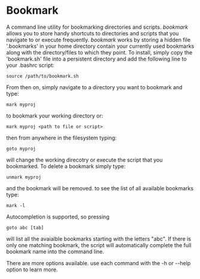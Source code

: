 Bookmark
========

A command line utility for bookmarking directories and scripts. *bookmark* allows you to store handy shortcuts to directories and scripts that you navigate to or execute frequently. *bookmark* works by storing
a hidden file '.bookmarks' in your home directory contain your currently used bookmarks along with the directory/files to which they point. To install, simply copy the 'bookmark.sh' file into a persistent directory and add the following line to your .bashrc script:
  
    source /path/to/bookmark.sh

From then on, simply navigate to a directory you want to bookmark and type: 

	mark myproj
to bookmark your working directory or:

    mark myproj <path to file or script>

then from anywhere in the filesystem typing:

    goto myproj

will change the working direcotry or execute the script that you bookmarked. To delete a bookmark simply type:

    unmark myproj

and the bookmark will be removed. to see the list of all available bookmarks
type:

    mark -l

Autocompletion is supported, so pressing 
	
	goto abc [tab]

will list all the avaialble bookmarks starting with the letters "abc". If there is only one matching bookmark, the script will automatically complete the full bookmark name into the command line.

There are more options available. use each command with the -h or --help option to learn more.
